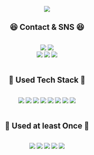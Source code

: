 
<div align=center>
  <img src="https://capsule-render.vercel.app/api?type=Waving&height=200&color=auto&section=header&text=Welcome&fontAlignY=40&fontSize=70&desc=Jipsa's%20Git%20Page&descAlign=80" />
</div>

<div align=center>
  <h2>😆 Contact & SNS 😆</h2>
  <br/>
  <img src="https://img.shields.io/badge/pdi9450@gmail.com-EA4335?style=for-the-badge&logo=gmail&logoColor=black">
  <img src="https://img.shields.io/badge/pdi9450-FFCD00?style=for-the-badge&logo=kakaotalk&logoColor=black">
</div>

<div align=center>
  <a href="https://velog.io/@pdi9450" target="_blank"><img src="https://img.shields.io/badge/velog-20C997?style=flat-square&logo=Velog&logoColor=white"/></a>
  <a href="https://www.instagram.com/park.di" target="_blank"><img src="https://img.shields.io/badge/instagram-E4405F?style=flat-square&logo=instagram&logoColor=white"/></a>
  <a href="https://www.youtube.com/@jipsa" target="_blank"><img src="https://img.shields.io/badge/youtube-FF0000?style=flat-square&logo=youtube&logoColor=white"/></a>
</div>

<br/>

<div align=center>
  <h2>🍖 Used Tech Stack 🍖</h2>
  <br/>
  <img src="https://img.shields.io/badge/java-4479A1?style=for-the-badge&logo=java&logoColor=black">
  <img src="https://img.shields.io/badge/spring-6DB33F?style=for-the-badge&logo=spring&logoColor=black">
  <img src="https://img.shields.io/badge/oracle-F80000?style=for-the-badge&logo=oracle&logoColor=black">
  <img src="https://img.shields.io/badge/jquery-0769AD?style=for-the-badge&logo=jquery&logoColor=black">
  <img src="https://img.shields.io/badge/tomcat-F8DC75?style=for-the-badge&logo=apachetomcat&logoColor=black">
  <img src="https://img.shields.io/badge/maven-C71A36?style=for-the-badge&logo=apachemaven&logoColor=black">
  <img src="https://img.shields.io/badge/JS-F7DF1E?style=for-the-badge&logo=javascript&logoColor=black">
  <img src="https://img.shields.io/badge/html-E34F26?style=for-the-badge&logo=html5&logoColor=black">
</div>

<br/>

<div align=center>
  <h2>🦴 Used at least Once 🦴</h2>
  <br/>
  <img src="https://img.shields.io/badge/springboot-6DB33F?style=for-the-badge&logo=springboot&logoColor=black">
  <img src="https://img.shields.io/badge/mysql-4479A1?style=for-the-badge&logo=mysql&logoColor=black">
  <img src="https://img.shields.io/badge/gradle-02303A?style=for-the-badge&logo=gradle&logoColor=black">
  <img src="https://img.shields.io/badge/css-1572B6?style=for-the-badge&logo=css3&logoColor=black">
  <img src="https://img.shields.io/badge/timeleaf-6DB33F?style=for-the-badge&logo=timeleaf&logoColor=black">
</div>

<br/><br/>




<!--
<img src="https://img.shields.io/badge/문자-색코드?style=for-the-badge&logo=이미지 이름&logoColor=black">
아이콘, 컬러 뱃지 : https://simpleicons.org/

**10kor/10kor** is a ✨ _special_ ✨ repository because its `README.md` (this file) appears on your GitHub profile.

Here are some ideas to get you started:

- 🔭 I’m currently working on ...
- 🌱 I’m currently learning ...
- 👯 I’m looking to collaborate on ...
- 🤔 I’m looking for help with ...
- 💬 Ask me about ...
- 📫 How to reach me: ...
- 😄 Pronouns: ...
- ⚡ Fun fact: ...
-->
